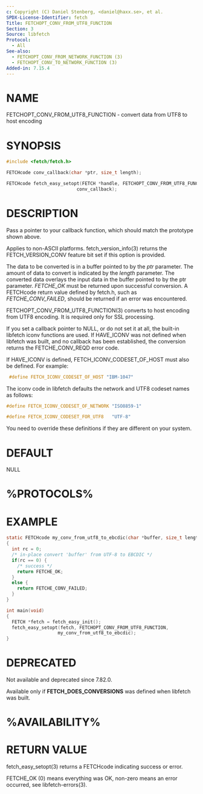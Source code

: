 ```yaml
---
c: Copyright (C) Daniel Stenberg, <daniel@haxx.se>, et al.
SPDX-License-Identifier: fetch
Title: FETCHOPT_CONV_FROM_UTF8_FUNCTION
Section: 3
Source: libfetch
Protocol:
  - All
See-also:
  - FETCHOPT_CONV_FROM_NETWORK_FUNCTION (3)
  - FETCHOPT_CONV_TO_NETWORK_FUNCTION (3)
Added-in: 7.15.4
---
```


# NAME

FETCHOPT_CONV_FROM_UTF8_FUNCTION - convert data from UTF8 to host encoding

# SYNOPSIS

~~~c
#include <fetch/fetch.h>

FETCHcode conv_callback(char *ptr, size_t length);

FETCHcode fetch_easy_setopt(FETCH *handle, FETCHOPT_CONV_FROM_UTF8_FUNCTION,
                          conv_callback);
~~~

# DESCRIPTION

Pass a pointer to your callback function, which should match the prototype
shown above.

Applies to non-ASCII platforms. fetch_version_info(3) returns the
FETCH_VERSION_CONV feature bit set if this option is provided.

The data to be converted is in a buffer pointed to by the *ptr* parameter.
The amount of data to convert is indicated by the *length* parameter. The
converted data overlays the input data in the buffer pointed to by the ptr
parameter. *FETCHE_OK* must be returned upon successful conversion. A
FETCHcode return value defined by fetch.h, such as *FETCHE_CONV_FAILED*,
should be returned if an error was encountered.

FETCHOPT_CONV_FROM_UTF8_FUNCTION(3) converts to host encoding from UTF8
encoding. It is required only for SSL processing.

If you set a callback pointer to NULL, or do not set it at all, the built-in
libfetch iconv functions are used. If HAVE_ICONV was not defined when libfetch
was built, and no callback has been established, the conversion returns the
FETCHE_CONV_REQD error code.

If HAVE_ICONV is defined, FETCH_ICONV_CODESET_OF_HOST must also be defined.
For example:
~~~c
 #define FETCH_ICONV_CODESET_OF_HOST "IBM-1047"
~~~

The iconv code in libfetch defaults the network and UTF8 codeset names as
follows:
~~~c
#define FETCH_ICONV_CODESET_OF_NETWORK "ISO8859-1"

#define FETCH_ICONV_CODESET_FOR_UTF8   "UTF-8"
~~~

You need to override these definitions if they are different on your system.

# DEFAULT

NULL

# %PROTOCOLS%

# EXAMPLE

~~~c
static FETCHcode my_conv_from_utf8_to_ebcdic(char *buffer, size_t length)
{
  int rc = 0;
  /* in-place convert 'buffer' from UTF-8 to EBCDIC */
  if(rc == 0) {
    /* success */
    return FETCHE_OK;
  }
  else {
    return FETCHE_CONV_FAILED;
  }
}

int main(void)
{
  FETCH *fetch = fetch_easy_init();
  fetch_easy_setopt(fetch, FETCHOPT_CONV_FROM_UTF8_FUNCTION,
                   my_conv_from_utf8_to_ebcdic);
}
~~~

# DEPRECATED

Not available and deprecated since 7.82.0.

Available only if **FETCH_DOES_CONVERSIONS** was defined when libfetch was
built.

# %AVAILABILITY%

# RETURN VALUE

fetch_easy_setopt(3) returns a FETCHcode indicating success or error.

FETCHE_OK (0) means everything was OK, non-zero means an error occurred, see
libfetch-errors(3).
